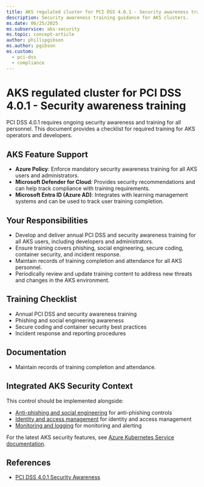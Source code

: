 ```yaml
---
title: AKS regulated cluster for PCI DSS 4.0.1 - Security awareness training
description: Security awareness training guidance for AKS clusters.
ms.date: 06/25/2025
ms.subservice: aks-security
ms.topic: concept-article
author: phillipgibson
ms.author: pgibson
ms.custom:
  - pci-dss
  - compliance
---
```


# AKS regulated cluster for PCI DSS 4.0.1 - Security awareness training

PCI DSS 4.0.1 requires ongoing security awareness and training for all personnel. This document provides a checklist for required training for AKS operators and developers.

## AKS Feature Support

- **Azure Policy**: Enforce mandatory security awareness training for all AKS users and administrators.
- **Microsoft Defender for Cloud**: Provides security recommendations and can help track compliance with training requirements.
- **Microsoft Entra ID (Azure AD)**: Integrates with learning management systems and can be used to track user training completion.

## Your Responsibilities

- Develop and deliver annual PCI DSS and security awareness training for all AKS users, including developers and administrators.
- Ensure training covers phishing, social engineering, secure coding, container security, and incident response.
- Maintain records of training completion and attendance for all AKS personnel.
- Periodically review and update training content to address new threats and changes in the AKS environment.

## Training Checklist
- Annual PCI DSS and security awareness training
- Phishing and social engineering awareness
- Secure coding and container security best practices
- Incident response and reporting procedures

## Documentation
- Maintain records of training completion and attendance.


## Integrated AKS Security Context

This control should be implemented alongside:
- [Anti-phishing and social engineering](pci-dss-anti-phishing-social-engineering.md) for anti-phishing controls
- [Identity and access management](pci-dss-identity.md) for identity and access management
- [Monitoring and logging](pci-dss-monitor.md) for monitoring and alerting

For the latest AKS security features, see [Azure Kubernetes Service documentation](/azure/aks/).

## References
- [PCI DSS 4.0.1 Security Awareness](https://www.pcisecuritystandards.org/)

